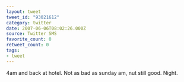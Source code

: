 ```yaml
---
layout: tweet
tweet_id: "93021612"
category: twitter
date: 2007-06-06T08:02:26.000Z
source: Twitter SMS
favorite_count: 0
retweet_count: 0
tags:
- tweet
---
```


4am and back at hotel. Not as bad as sunday am, nut still good. Night.
